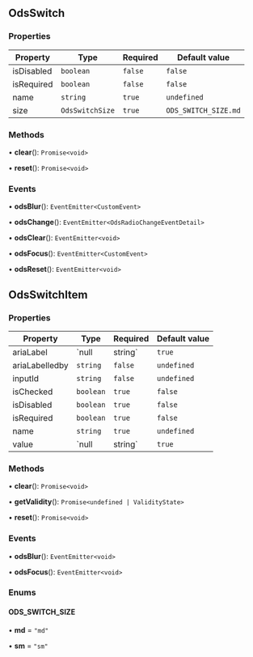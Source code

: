 ## OdsSwitch
### Properties
| Property | Type | Required | Default value |
| --- | --- | --- | --- |
| isDisabled | `boolean` | `false` | `false` |
| isRequired | `boolean` | `false` | `false` |
| name | `string` | `true` | `undefined` |
| size | `OdsSwitchSize` | `true` | `ODS_SWITCH_SIZE.md` |
### Methods
• **clear**(): `Promise<void>`

• **reset**(): `Promise<void>`
### Events
• **odsBlur**(): `EventEmitter<CustomEvent>`

• **odsChange**(): `EventEmitter<OdsRadioChangeEventDetail>`

• **odsClear**(): `EventEmitter<void>`

• **odsFocus**(): `EventEmitter<CustomEvent>`

• **odsReset**(): `EventEmitter<void>`
## OdsSwitchItem
### Properties
| Property | Type | Required | Default value |
| --- | --- | --- | --- |
| ariaLabel | `null | string` | `true` | `null` |
| ariaLabelledby | `string` | `false` | `undefined` |
| inputId | `string` | `false` | `undefined` |
| isChecked | `boolean` | `true` | `false` |
| isDisabled | `boolean` | `true` | `false` |
| isRequired | `boolean` | `true` | `false` |
| name | `string` | `true` | `undefined` |
| value | `null | string` | `true` | `null` |
### Methods
• **clear**(): `Promise<void>`

• **getValidity**(): `Promise<undefined | ValidityState>`

• **reset**(): `Promise<void>`
### Events
• **odsBlur**(): `EventEmitter<void>`

• **odsFocus**(): `EventEmitter<void>`
### Enums
#### ODS_SWITCH_SIZE

• **md** = `"md"`

• **sm** = `"sm"`

